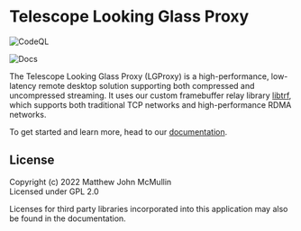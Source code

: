 # Telescope Looking Glass Proxy
![CodeQL](https://github.com/telescope-proj/lgproxy/actions/workflows/codeql-analysis.yaml)

![Docs](https://github.com/telescope-proj/lgproxy/actions/workflows/docs.yml)

The Telescope Looking Glass Proxy (LGProxy) is a high-performance, low-latency
remote desktop solution supporting both compressed and uncompressed streaming.
It uses our custom framebuffer relay library 
[libtrf](https://github.com/telescope-proj/libtrf), which supports both 
traditional TCP networks and high-performance RDMA networks.

To get started and learn more, head to our 
[documentation](https://telescope-proj.github.io/lgproxy/).

## License
Copyright (c) 2022 Matthew John McMullin  
Licensed under GPL 2.0

Licenses for third party libraries incorporated into this application may also
be found in the documentation.